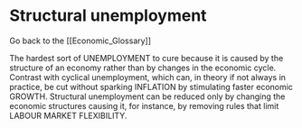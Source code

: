 # Structural unemployment

Go back to the [[Economic_Glossary]]


The hardest sort of UNEMPLOYMENT to cure because it is caused by the structure of an economy rather than by changes in the economic cycle. Contrast with cyclical unemployment, which can, in theory if not always in practice, be cut without sparking INFLATION by stimulating faster economic GROWTH. Structural unemployment can be reduced only by changing the economic structures causing it, for instance, by removing rules that limit LABOUR MARKET FLEXIBILITY.

